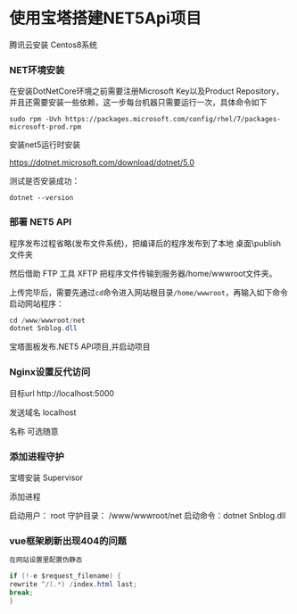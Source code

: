 # 使用宝塔搭建NET5Api项目

腾讯云安装 Centos8系统

### NET环境安装

在安装DotNetCore环境之前需要注册Microsoft Key以及Product Repository，并且还需要安装一些依赖，这一步每台机器只需要运行一次，具体命令如下

```
sudo rpm -Uvh https://packages.microsoft.com/config/rhel/7/packages-microsoft-prod.rpm
```

安装net5运行时安装

https://dotnet.microsoft.com/download/dotnet/5.0 

测试是否安装成功：

```
dotnet --version
```

### 部署 NET5 API



程序发布过程省略(发布文件系统)，把编译后的程序发布到了本地 桌面\publish 文件夹

然后借助 FTP 工具 XFTP 把程序文件传输到服务器/home/wwwroot文件夹。

上传完毕后，需要先通过`cd`命令进入网站根目录`/home/wwwroot`，再输入如下命令启动网站程序：

```c#
cd /www/wwwroot/net
dotnet Snblog.dll 
```



宝塔面板发布.NET5 API项目,并启动项目

### Nginx设置反代访问

目标url http://localhost:5000

发送域名 localhost

名称 可选随意



### 添加进程守护

宝塔安装 Supervisor

添加进程

启动用户： root 守护目录： /www/wwwroot/net   启动命令：dotnet Snblog.dll



### vue框架刷新出现404的问题

```c#
在网站设置里配置伪静态

if (!-e $request_filename) {
rewrite ^/(.*) /index.html last;
break;
}
```

